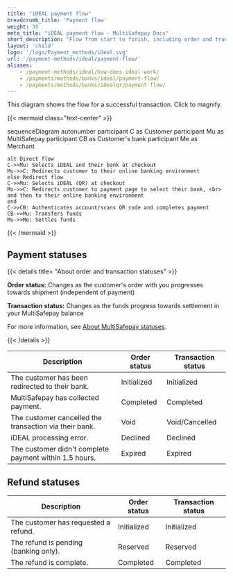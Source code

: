 ```yaml
---
title: "iDEAL payment flow"
breadcrumb_title: 'Payment flow'
weight: 30
meta_title: "iDEAL payment flow - MultiSafepay Docs"
short_description: "Flow from start to finish, including order and transaction status changes"
layout: 'child'
logo: '/logo/Payment_methods/iDeal.svg'
url: '/payment-methods/ideal/payment-flow/'
aliases: 
    - /payment-methods/ideal/how-does-ideal-work/
    - /payments/methods/banks/ideal/payment-flow/
    - /payments/methods/banks/idealqr/payment-flow/
---
```

This diagram shows the flow for a successful transaction. Click to magnify.

{{< mermaid class="text-center" >}}

sequenceDiagram
    autonumber
    participant C as Customer
    participant Mu as MultiSafepay
    participant CB as Customer's bank
    participant Me as Merchant

    alt Direct flow
    C->>Mu: Selects iDEAL and their bank at checkout
    Mu->>C: Redirects customer to their online banking environment
    else Redirect flow
    C->>Mu: Selects iDEAL (QR) at checkout
    Mu->>C: Redirects customer to payment page to select their bank, <br> and then to their online banking environment
    end
    C->>CB: Authenticates account/scans QR code and completes payment
    CB->>Mu: Transfers funds 
    Mu->>Me: Settles funds

{{< /mermaid >}}
&nbsp;   

## Payment statuses

{{< details title= "About order and transaction statuses" >}}

**Order status:** Changes as the customer's order with you progresses towards shipment (independent of payment)

**Transaction status:** Changes as the funds progress towards settlement in your MultiSafepay balance

For more information, see [About MultiSafepay statuses](/about-payments/multisafepay-statuses/).

{{< /details >}}

| Description | Order status | Transaction status |
|---|---|---|
| The customer has been redirected to their bank. | Initialized | Initialized |
| MultiSafepay has collected payment. | Completed | Completed |
| The customer cancelled the transaction via their bank. | Void   | Void/Cancelled   |
| iDEAL processing error. | Declined   | Declined   |
| The customer didn't complete payment within 1.5 hours. | Expired | Expired |

## Refund statuses

| Description | Order status | Transaction status |
|---|---|---|
| The customer has requested a refund. | Initialized | Initialized |
| The refund is pending (banking only).  | Reserved | Reserved |
| The refund is complete. | Completed | Completed |


